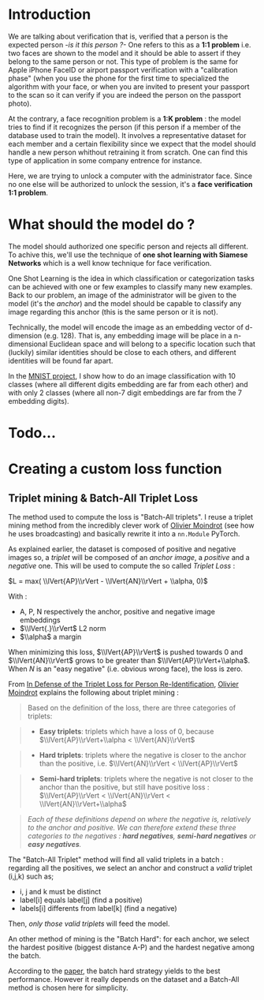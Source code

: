# Introduction
We are talking about verification that is, verified that a person is the expected person *-is it this person ?-* One refers to this as a **1:1 problem** i.e. two faces are shown to the model and it should be able to assert if they belong to the same person or not. This type of problem is the same for Apple iPhone FaceID or airport passport verification with a "calibration phase" (when you use the phone for the first time to specialized the algorithm with your face, or when you are invited to present your passport to the scan so it can verify if you are indeed the person on the passport photo).

At the contrary, a face recognition problem is a **1:K problem** : the model tries to find if it recognizes the person (if this person if a member of the database used to train the model). It involves a representative dataset for each member and a certain flexibility since we expect that the model should handle a new person whithout retraining it from scratch. One can find this type of application in some company entrence for instance.

Here, we are trying to unlock a computer with the administrator face. Since no one else will be authorized to unlock the session, it's a **face verification 1:1 problem**.

# What should the model do ?
The model should authorized one specific person and rejects all different. To achive this, we'll use the technique of **one shot learning with Siamese Networks** which is a well know technique for face verification.

One Shot Learning is the idea in which classification or categorization tasks can be achieved with one or few examples to classify many new examples. Back to our problem, an image of the administrator will be given to the model (it's the *anchor*) and the model should be capable to classify any image regarding this anchor (this is the same person or it is not).

Technically, the model will encode the image as an embedding vector of d-dimension (e.g. 128). That is, any embedding image will be place in a n-dimensional Euclidean space and will belong to a specific location such that (luckily) similar identities should be close to each others, and different identities will be found far apart.

In the [MNIST project](https://github.com/E-delweiss/HomeMade_FaceID/tree/main/imageVerification_MNIST), I show how to do an image classification with 10 classes (where all different digits embedding are far from each other) and with only 2 classes (where all non-7 digit embeddings are far from the 7 embedding digits).

# Todo...

# Creating a custom loss function
## Triplet mining & Batch-All Triplet Loss
The method used to compute the loss is "Batch-All triplets". I reuse a triplet mining method from the incredibly clever work of [Olivier Moindrot](https://https://omoindrot.github.io/triplet-loss) (see how he uses broadcasting) and basically rewrite it into a `nn.Module` PyTorch.

As explained earlier, the dataset is composed of positive and negative images so, a *triplet* will be composed of an *anchor image*, a *positive* and a *negative* one. This will be used to compute the so called *Triplet Loss* :

$L = max( \\lVert{AP}\\rVert - \\lVert{AN}\\rVert + \\alpha, 0)$
  
With :

*   A, P, N respectively the anchor, positive and negative image embeddings
*   $\\lVert{.}\\rVert$ L2 norm
*   $\\alpha$ a margin

When minimizing this loss, $\\lVert{AP}\\rVert$ is pushed towards 0 and $\\lVert{AN}\\rVert$ grows to be greater than $\\lVert{AP}\\rVert+\\alpha$. When $N$ is an "easy negative" (i.e. obvious wrong face), the loss is zero.

From [In Defense of the Triplet Loss for Person Re-Identification](https://arxiv.org/abs/1703.07737), [Olivier Moindrot](https://omoindrot.github.io/triplet-loss) explains the following about triplet mining :


> Based on the definition of the loss, there are three categories of triplets:

> * __Easy triplets__: triplets which have a loss of 0, because $\\lVert{AP}\\rVert+\\alpha < \\lVert{AN}\\rVert$

> * __Hard triplets__: triplets where the negative is closer to the anchor than the positive, i.e. $\\lVert{AN}\\rVert < \\lVert{AP}\\rVert$

> * __Semi-hard triplets__: triplets where the negative is not closer to the anchor than the positive, but still have positive loss : $\\lVert{AP}\\rVert < \\lVert{AN}\\rVert < \\lVert{AN}\\rVert+\\alpha$

> *Each of these definitions depend on where the negative is, relatively to the anchor and positive. We can therefore extend these three categories to the negatives : __hard negatives__, __semi-hard negatives__ or __easy negatives__.*

The "Batch-All Triplet" method will find all valid triplets in a batch : regarding all the positives, we select an anchor and construct a *valid* triplet (i,j,k) such as;
* i, j and k must be distinct
* label[i] equals label[j] (find a positive)
* labels[i] differents from label[k] (find a negative)

Then, *only those valid triplets* will feed the model.

An other method of mining is the "Batch Hard": for each anchor, we select the hardest positive (biggest distance A-P) and the hardest negative among the batch. 

According to the [paper](https://arxiv.org/abs/1703.07737), the batch hard strategy yields to the best performance. However it really depends on the dataset and a Batch-All method is chosen here for simplicity.
